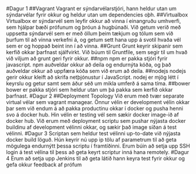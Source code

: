 #Dagur 1
##Vagrant
Vagrant er sýndarvélarstjóri, hann heldur utan um sýndarvélar fyrir okkur og heldur utan um dependencies oþh.
##Virtualbox
Virtualbox er sýndarvél sem leyfir okkur að vinna í einangruðu umhverfi, sem hjálpar bæði prófunum og þróun á hugbúnaði. Við getum verið með uppsetta sýndarvél sem er með öllum þeim tækjum og tólum sem við þurfum til að vinna verkefni á, og getum sett hana upp á svotil hvaða vél sem er og hoppað beint inn í að vinna.
##Grunt
Grunt keyrir skipanir sem kerfið okkar þarfnast sjálfvirkt. Við búum til Gruntfile, sem segir til um hvað við viljum að grunt geri fyrir okkur.
##npm
npm er pakka stjóri fyrir javascript. npm auðveldar okkur að deila og endurnýta kóða, og það auðveldar okkur að uppfæra kóða sem við erum að deila.
##nodejs
nodejs gerir okkur kleift að skrifa netþjónustur í JavaScript. nodej er mjög létt í keyrslu og getur samt sem áður séð um mikla umferð á sama tíma.
##bower
bower er pakka stjóri sem heldur utan um þá pakka sem kerfið okkar þarfnast.
#Dagur 2
##Deployment Topology
Við erum með tvær separate virtual vélar sem vagrant managear. Önnur vélin er development vélin okkar þar sem við endum á að pakka productinu okkar í docker og pusha henni svo á docker hub. Hin vélin er testing vél sem sækir docker image-ið af docker hub. Við erum með deployment scriptu sem pushar nýjasta docker buildinu af development vélinni okkar, og sækir það image síðan á test vélinni.
#Dagur 3
Scriptan sem heldur test vélinni up-to-date við nýjasta docker build löguð. Hún keyrir nú upp ip tölu af parametrum til að geta mögulega endurnýtt þessa scriptu í framtíðinni. Erum búin að setja upp SSH login á test vélina til þess að geta keyrt scriptur inná hana remotely.
#Dagur 4
Erum að setja upp Jenkins til að geta látið hann keyra test fyrir okkur og gefa okkur feedback af prófum